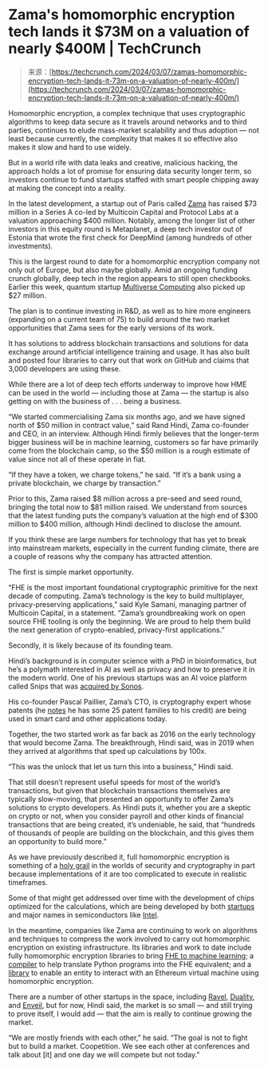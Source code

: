 <!--yml
category: 未分类
date: 2024-05-27 14:49:35
-->

# Zama's homomorphic encryption tech lands it $73M on a valuation of nearly $400M | TechCrunch

> 来源：[https://techcrunch.com/2024/03/07/zamas-homomorphic-encryption-tech-lands-it-73m-on-a-valuation-of-nearly-400m/](https://techcrunch.com/2024/03/07/zamas-homomorphic-encryption-tech-lands-it-73m-on-a-valuation-of-nearly-400m/)

Homomorphic encryption, a complex technique that uses cryptographic algorithms to keep data secure as it travels around networks and to third parties, continues to elude mass-market scalability and thus adoption — not least because currently, the complexity that makes it so effective also makes it slow and hard to use widely.

But in a world rife with data leaks and creative, malicious hacking, the approach holds a lot of promise for ensuring data security longer term, so investors continue to fund startups staffed with smart people chipping away at making the concept into a reality.

In the latest development, a startup out of Paris called [Zama](https://www.zama.ai) has raised $73 million in a Series A co-led by Multicoin Capital and Protocol Labs at a valuation approaching $400 million. Notably, among the longer list of other investors in this equity round is Metaplanet, a deep tech investor out of Estonia that wrote the first check for DeepMind (among hundreds of other investments).

This is the largest round to date for a homomorphic encryption company not only out of Europe, but also maybe globally. Amid an ongoing funding crunch globally, deep tech in the region appears to still open checkbooks. Earlier this week, quantum startup [Multiverse Computing](https://techcrunch.com/2024/03/04/multiverse-computing/) also picked up $27 million.

The plan is to continue investing in R&D, as well as to hire more engineers (expanding on a current team of 75) to build around the two market opportunities that Zama sees for the early versions of its work.

It has solutions to address blockchain transactions and solutions for data exchange around artificial intelligence training and usage. It has also built and posted four libraries to carry out that work on GitHub and claims that 3,000 developers are using these.

While there are a lot of deep tech efforts underway to improve how HME can be used in the world — including those at Zama — the startup is also getting on with the business of . . . being a business.

“We started commercialising Zama six months ago, and we have signed north of $50 million in contract value,” said Rand Hindi, Zama co-founder and CEO, in an interview. Although Hindi firmly believes that the longer-term bigger business will be in machine learning, customers so far have primarily come from the blockchain camp, so the $50 million is a rough estimate of value since not all of these operate in fiat.

“If they have a token, we charge tokens,” he said. “If it’s a bank using a private blockchain, we charge by transaction.”

Prior to this, Zama raised $8 million across a pre-seed and seed round, bringing the total now to $81 million raised. We understand from sources that the latest funding puts the company’s valuation at the high end of $300 million to $400 million, although Hindi declined to disclose the amount.

If you think these are large numbers for technology that has yet to break into mainstream markets, especially in the current funding climate, there are a couple of reasons why the company has attracted attention.

The first is simple market opportunity.

“FHE is the most important foundational cryptographic primitive for the next decade of computing. Zama’s technology is the key to build multiplayer, privacy-preserving applications,” said Kyle Samani, managing partner of Multicoin Capital, in a statement. “Zama’s groundbreaking work on open source FHE tooling is only the beginning. We are proud to help them build the next generation of crypto-enabled, privacy-first applications.”

Secondly, it is likely because of its founding team.

Hindi’s background is in computer science with a PhD in bioinformatics, but he’s a polymath interested in AI as well as privacy and how to preserve it in the modern world. One of his previous startups was an AI voice platform called Snips that was [acquired by Sonos](https://techcrunch.com/2019/11/20/sonos-acquires-voice-assistant-startup-snips-potentially-to-build-out-on-device-voice-control/).

His co-founder Pascal Paillier, Zama’s CTO, is cryptography expert whose patents (he [notes](https://www.linkedin.com/in/ppaillier/) he has some 25 patent families to his credit) are being used in smart card and other applications today.

Together, the two started work as far back as 2016 on the early technology that would become Zama. The breakthrough, Hindi said, was in 2019 when they arrived at algorithms that sped up calculations by 100x.

“This was the unlock that let us turn this into a business,” Hindi said.

That still doesn’t represent useful speeds for most of the world’s transactions, but given that blockchain transactions themselves are typically slow-moving, that presented an opportunity to offer Zama’s solutions to crypto developers. As Hindi puts it, whether you are a skeptic on crypto or not, when you consider payroll and other kinds of financial transactions that are being created, it’s undeniable, he said, that “hundreds of thousands of people are building on the blockchain, and this gives them an opportunity to build more.”

As we have previously described it, full homomorphic encryption is something of a [holy grail](https://techcrunch.com/2022/08/23/ravel-emerges-from-stealth-with-privacy-first-data-tools-based-on-scalable-homomorphic-encryption/) in the worlds of security and cryptography in part because implementations of it are too complicated to execute in realistic timeframes.

Some of that might get addressed over time with the development of chips optimized for the calculations, which are being developed by both [startups](https://techcrunch.com/2023/02/23/chain-reaction-raises-70m-emerges-from-stealth-to-launch-chips-designed-to-compute-encrypted-data/) and major names in semiconductors like [Intel](https://spectrum.ieee.org/homomorphic-encryption).

In the meantime, companies like Zama are continuing to work on algorithms and techniques to compress the work involved to carry out homomorphic encryption on existing infrastructure. Its libraries and work to date include fully homomorphic encryption libraries to bring [FHE to machine learning](https://github.com/zama-ai/concrete-ml); a [compiler](https://github.com/zama-ai/concrete) to help translate Python programs into the FHE equivalent; and a [library](https://github.com/zama-ai/fhevm) to enable an entity to interact with an Ethereum virtual machine using homomorphic encryption.

There are a number of other startups in the space, including [Ravel](https://techcrunch.com/2022/08/23/ravel-emerges-from-stealth-with-privacy-first-data-tools-based-on-scalable-homomorphic-encryption/), [Duality](https://techcrunch.com/2021/10/05/duality-nabs-30m-for-its-privacy-focused-data-collaboration-tools-built-using-homomorphic-encryption/), and [Enveil](https://techcrunch.com/2022/04/27/enveil-a-provider-of-encrypted-privacy-focused-search-and-analytics-tools-raises-25m/), but for now, Hindi said, the market is so small — and still trying to prove itself, I would add — that the aim is really to continue growing the market.

“We are mostly friends with each other,” he said. “The goal is not to fight but to build a market. Coopetition. We see each other at conferences and talk about [it] and one day we will compete but not today.”